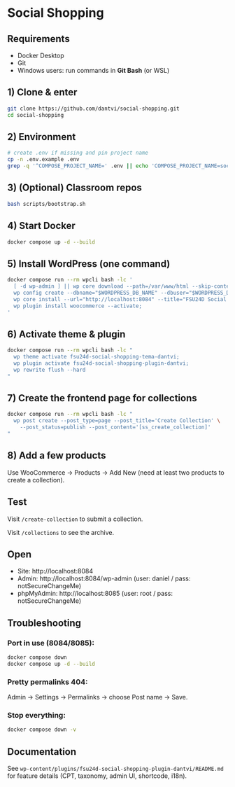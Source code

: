 # Social Shopping

## Requirements
- Docker Desktop
- Git
- Windows users: run commands in **Git Bash** (or WSL)

## 1) Clone & enter
```bash
git clone https://github.com/dantvi/social-shopping.git
cd social-shopping
```

## 2) Environment
```bash
# create .env if missing and pin project name
cp -n .env.example .env
grep -q '^COMPOSE_PROJECT_NAME=' .env || echo 'COMPOSE_PROJECT_NAME=social-shopping' >> .env
```

## 3) (Optional) Classroom repos
```bash
bash scripts/bootstrap.sh
```

## 4) Start Docker
```bash
docker compose up -d --build
```

## 5) Install WordPress (one command)
```bash
docker compose run --rm wpcli bash -lc '
  [ -d wp-admin ] || wp core download --path=/var/www/html --skip-content;
  wp config create --dbname="$WORDPRESS_DB_NAME" --dbuser="$WORDPRESS_DB_USER" --dbpass="$WORDPRESS_DB_PASSWORD" --dbhost="$WORDPRESS_DB_HOST" --skip-check --force;
  wp core install --url="http://localhost:8084" --title="FSU24D Social Shopping" --admin_user="daniel" --admin_password="notSecureChangeMe" --admin_email="you@example.com" --skip-email;
  wp plugin install woocommerce --activate;
'
```

## 6) Activate theme & plugin
```bash
docker compose run --rm wpcli bash -lc "
  wp theme activate fsu24d-social-shopping-tema-dantvi;
  wp plugin activate fsu24d-social-shopping-plugin-dantvi;
  wp rewrite flush --hard
"
```

## 7) Create the frontend page for collections
```bash
docker compose run --rm wpcli bash -lc "
  wp post create --post_type=page --post_title='Create Collection' \
    --post_status=publish --post_content='[ss_create_collection]'
"
```

## 8) Add a few products

Use WooCommerce → Products → Add New (need at least two products to create a collection).

## Test

Visit `/create-collection` to submit a collection.

Visit `/collections` to see the archive.

## Open
- Site: http://localhost:8084
- Admin: http://localhost:8084/wp-admin (user: daniel / pass: notSecureChangeMe)
- phpMyAdmin: http://localhost:8085 (user: root / pass: notSecureChangeMe)

## Troubleshooting

### Port in use (8084/8085):
```bash
docker compose down
docker compose up -d --build
```

### Pretty permalinks 404: 
Admin → Settings → Permalinks → choose Post name → Save.

### Stop everything:
```bash
docker compose down -v
```

## Documentation

See `wp-content/plugins/fsu24d-social-shopping-plugin-dantvi/README.md` for feature details (CPT, taxonomy, admin UI, shortcode, i18n).

